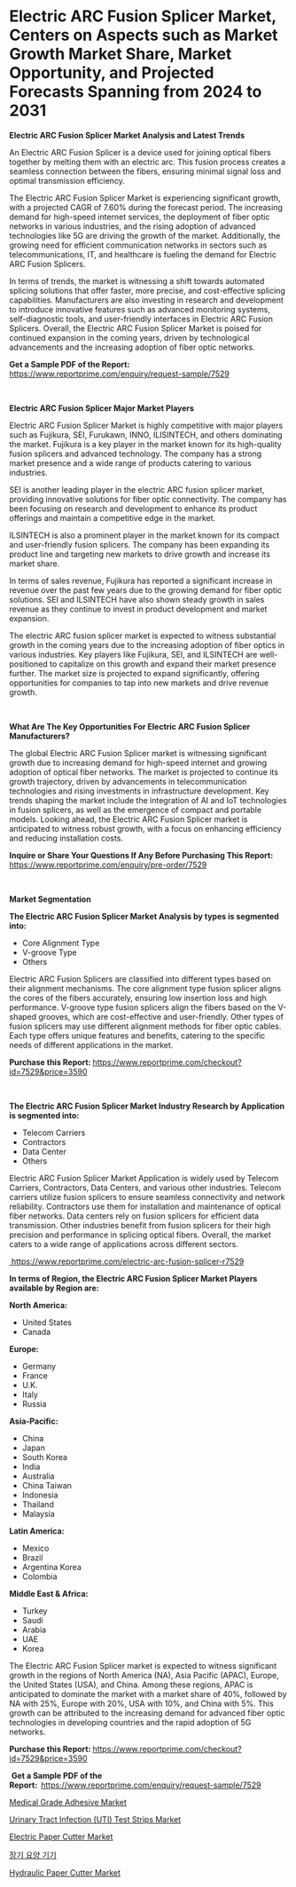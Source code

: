 <p><h1>Electric ARC Fusion Splicer Market, Centers on Aspects such as Market Growth Market Share, Market Opportunity, and Projected Forecasts Spanning from 2024 to 2031</h1></p><p><strong>Electric ARC Fusion Splicer Market Analysis and Latest Trends</strong></p>
<p><p>An Electric ARC Fusion Splicer is a device used for joining optical fibers together by melting them with an electric arc. This fusion process creates a seamless connection between the fibers, ensuring minimal signal loss and optimal transmission efficiency.</p><p>The Electric ARC Fusion Splicer Market is experiencing significant growth, with a projected CAGR of 7.60% during the forecast period. The increasing demand for high-speed internet services, the deployment of fiber optic networks in various industries, and the rising adoption of advanced technologies like 5G are driving the growth of the market. Additionally, the growing need for efficient communication networks in sectors such as telecommunications, IT, and healthcare is fueling the demand for Electric ARC Fusion Splicers.</p><p>In terms of trends, the market is witnessing a shift towards automated splicing solutions that offer faster, more precise, and cost-effective splicing capabilities. Manufacturers are also investing in research and development to introduce innovative features such as advanced monitoring systems, self-diagnostic tools, and user-friendly interfaces in Electric ARC Fusion Splicers. Overall, the Electric ARC Fusion Splicer Market is poised for continued expansion in the coming years, driven by technological advancements and the increasing adoption of fiber optic networks.</p></p>
<p><strong>Get a Sample PDF of the Report:&nbsp;</strong> <a href="https://www.reportprime.com/enquiry/request-sample/7529">https://www.reportprime.com/enquiry/request-sample/7529</a></p>
<p>&nbsp;</p>
<p><strong>Electric ARC Fusion Splicer Major Market Players</strong></p>
<p><p>Electric ARC Fusion Splicer Market is highly competitive with major players such as Fujikura, SEI, Furukawn, INNO, ILISINTECH, and others dominating the market. Fujikura is a key player in the market known for its high-quality fusion splicers and advanced technology. The company has a strong market presence and a wide range of products catering to various industries.</p><p>SEI is another leading player in the electric ARC fusion splicer market, providing innovative solutions for fiber optic connectivity. The company has been focusing on research and development to enhance its product offerings and maintain a competitive edge in the market.</p><p>ILSINTECH is also a prominent player in the market known for its compact and user-friendly fusion splicers. The company has been expanding its product line and targeting new markets to drive growth and increase its market share.</p><p>In terms of sales revenue, Fujikura has reported a significant increase in revenue over the past few years due to the growing demand for fiber optic solutions. SEI and ILSINTECH have also shown steady growth in sales revenue as they continue to invest in product development and market expansion.</p><p>The electric ARC fusion splicer market is expected to witness substantial growth in the coming years due to the increasing adoption of fiber optics in various industries. Key players like Fujikura, SEI, and ILSINTECH are well-positioned to capitalize on this growth and expand their market presence further. The market size is projected to expand significantly, offering opportunities for companies to tap into new markets and drive revenue growth.</p></p>
<p>&nbsp;</p>
<p><strong>What Are The Key Opportunities For Electric ARC Fusion Splicer Manufacturers?</strong></p>
<p><p>The global Electric ARC Fusion Splicer market is witnessing significant growth due to increasing demand for high-speed internet and growing adoption of optical fiber networks. The market is projected to continue its growth trajectory, driven by advancements in telecommunication technologies and rising investments in infrastructure development. Key trends shaping the market include the integration of AI and IoT technologies in fusion splicers, as well as the emergence of compact and portable models. Looking ahead, the Electric ARC Fusion Splicer market is anticipated to witness robust growth, with a focus on enhancing efficiency and reducing installation costs.</p></p>
<p><strong>Inquire or Share Your Questions If Any Before Purchasing This Report:</strong> <a href="https://www.reportprime.com/enquiry/pre-order/7529">https://www.reportprime.com/enquiry/pre-order/7529</a></p>
<p>&nbsp;</p>
<p><strong>Market Segmentation</strong></p>
<p><strong>The Electric ARC Fusion Splicer Market Analysis by types is segmented into:</strong></p>
<p><ul><li>Core Alignment Type</li><li>V-groove Type</li><li>Others</li></ul></p>
<p><p>Electric ARC Fusion Splicers are classified into different types based on their alignment mechanisms. The core alignment type fusion splicer aligns the cores of the fibers accurately, ensuring low insertion loss and high performance. V-groove type fusion splicers align the fibers based on the V-shaped grooves, which are cost-effective and user-friendly. Other types of fusion splicers may use different alignment methods for fiber optic cables. Each type offers unique features and benefits, catering to the specific needs of different applications in the market.</p></p>
<p><strong>Purchase this Report:&nbsp;</strong><a href="https://www.reportprime.com/checkout?id=7529&price=3590">https://www.reportprime.com/checkout?id=7529&price=3590</a></p>
<p>&nbsp;</p>
<p><strong>The Electric ARC Fusion Splicer Market Industry Research by Application is segmented into:</strong></p>
<p><ul><li>Telecom Carriers</li><li>Contractors</li><li>Data Center</li><li>Others</li></ul></p>
<p><p>Electric ARC Fusion Splicer Market Application is widely used by Telecom Carriers, Contractors, Data Centers, and various other industries. Telecom carriers utilize fusion splicers to ensure seamless connectivity and network reliability. Contractors use them for installation and maintenance of optical fiber networks. Data centers rely on fusion splicers for efficient data transmission. Other industries benefit from fusion splicers for their high precision and performance in splicing optical fibers. Overall, the market caters to a wide range of applications across different sectors.</p></p>
<p><a href="https://www.reportprime.com/electric-arc-fusion-splicer-r7529">&nbsp;https://www.reportprime.com/electric-arc-fusion-splicer-r7529</a></p>
<p><strong>In terms of Region, the Electric ARC Fusion Splicer Market Players available by Region are:</strong></p>
<p>
    <p> <strong> North America: </strong>
        <ul>
            <li>United States</li>
            <li>Canada</li>
        </ul>
        </p> 
    <p> <strong> Europe: </strong>
        <ul>
            <li>Germany</li>
            <li>France</li>
            <li>U.K.</li>
            <li>Italy</li>
            <li>Russia</li>
        </ul>
        </p> 
    <p> <strong> Asia-Pacific: </strong>
        <ul>
            <li>China</li>
            <li>Japan</li>
            <li>South Korea</li>
            <li>India</li>
            <li>Australia</li>
            <li>China Taiwan</li>
            <li>Indonesia</li>
            <li>Thailand</li>
            <li>Malaysia</li>
        </ul>
        </p> 
    <p> <strong> Latin America: </strong>
        <ul>
            <li>Mexico</li>
            <li>Brazil</li>
            <li>Argentina Korea</li>
            <li>Colombia</li>
        </ul>
        </p> 
    <p> <strong> Middle East & Africa: </strong>
        <ul>
            <li>Turkey</li>
            <li>Saudi</li>
            <li>Arabia</li>
            <li>UAE</li>
            <li>Korea</li>
        </ul>
    </p>
    </p>
<p><p>The Electric ARC Fusion Splicer market is expected to witness significant growth in the regions of North America (NA), Asia Pacific (APAC), Europe, the United States (USA), and China. Among these regions, APAC is anticipated to dominate the market with a market share of 40%, followed by NA with 25%, Europe with 20%, USA with 10%, and China with 5%. This growth can be attributed to the increasing demand for advanced fiber optic technologies in developing countries and the rapid adoption of 5G networks.</p></p>
<p><strong>Purchase this Report: </strong><a href="https://www.reportprime.com/checkout?id=7529&price=3590">https://www.reportprime.com/checkout?id=7529&price=3590</a></p>
<p>&nbsp;<strong>Get a Sample PDF of the Report:&nbsp;&nbsp;</strong><a href="https://www.reportprime.com/enquiry/request-sample/7529">https://www.reportprime.com/enquiry/request-sample/7529</a></p>
<p><strong></strong></p>
<p><p><a href="https://medium.com/@judypierce2022/medical-grade-adhesive-market-size-share-analysis-growth-trends-forecast-2024-2031-7a7ed561bab8">Medical Grade Adhesive Market</a></p><p><a href="https://medium.com/@williambatz1907/urinary-tract-infection-uti-test-strips-market-a-global-and-regional-analysis-2024-2031-f7dad8212142">Urinary Tract Infection (UTI) Test Strips Market</a></p><p><a href="https://github.com/caseyee25/Market-Research-Report-List-1/blob/main/electric-paper-cutter-market.md">Electric Paper Cutter Market</a></p><p><a href="https://github.com/wallacBahrtyinger567686/Market-Research-Report-List-3/blob/main/6909961104940.md">장기 요양 기기</a></p><p><a href="https://github.com/jackPeters644/Market-Research-Report-List-1/blob/main/hydraulic-paper-cutter-market.md">Hydraulic Paper Cutter Market</a></p></p>